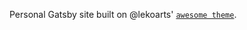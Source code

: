 Personal Gatsby site built on @lekoarts' [`awesome theme`](https://github.com/LekoArts/gatsby-themes/tree/master/themes/gatsby-theme-minimal-blog).